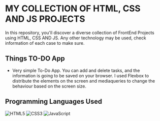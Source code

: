 # MY COLLECTION OF HTML, CSS AND JS PROJECTS

In this repository, you'll discover a diverse collection of FrontEnd Projects using HTML, CSS AND JS. Any other technology may be used, check information of each case to make sure.


## Things TO-DO App

- Very simple To-Do App. You can add and delete tasks, and the information is going to be saved on your browser. I used Flexbox to distribute the elements on the screen and mediaqueries to change the behaviour based on the screen size.


## Programming Languages Used

![HTML5](https://img.shields.io/badge/html5-%23E34F26.svg?style=for-the-badge&logo=html5&logoColor=white)
![CSS3](https://img.shields.io/badge/css3-%231572B6.svg?style=for-the-badge&logo=css3&logoColor=white)
![JavaScript](https://img.shields.io/badge/javascript-%23323330.svg?style=for-the-badge&logo=javascript&logoColor=%23F7DF1E)
